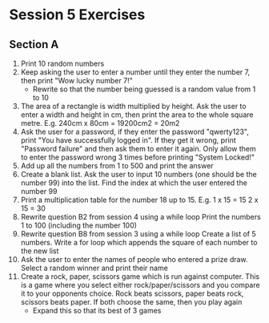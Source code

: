 # Session 5 Exercises
## Section A
1. Print 10 random numbers
2. Keep asking the user to enter a number until they enter the number 7, then print "Wow lucky number 7!"
    - Rewrite so that the number being guessed is a random value from 1 to 10
3. The area of a rectangle is width multiplied by height. Ask the user to enter a width and height in cm, then print the area to the whole square metre. E.g. 240cm x 80cm = 19200cm2 = 20m2
4. Ask the user for a password, if they enter the password "qwerty123", print "You have successfully logged in". If they get it wrong, print "Password failure" and then ask them to enter it again. Only allow them to enter the password wrong 3 times before printing "System Locked!"
5. Add up all the numbers from 1 to 500 and print the answer
6. Create a blank list. Ask the user to input 10 numbers (one should be the number 99) into the list. Find the index at which the user entered the number 99
7. Print a multiplication table for the number 18 up to 15. E.g.
    1 x 15 = 15
    2 x 15 = 30
8. Rewrite question B2 from session 4 using a while loop
    Print the numbers 1 to 100 (including the number 100)
9. Rewrite question B8 from session 3 using a while loop
    Create a list of 5 numbers. Write a for loop which appends the square of each number to the new list
10. Ask the user to enter the names of people who entered a prize draw. Select a random winner and print their name
11. Create a rock, paper, scissors game which is run against computer. This is a game where you select either rock/paper/scissors and you compare it to your opponents choice. Rock beats scissors, paper beats rock, scissors beats paper. If both choose the same, then you play again
    - Expand this so that its best of 3 games
